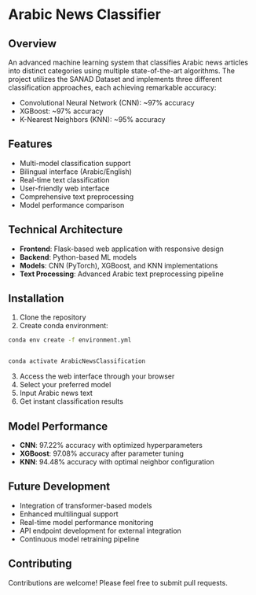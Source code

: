 # Arabic News Classifier

## Overview
An advanced machine learning system that classifies Arabic news articles into distinct categories using multiple state-of-the-art algorithms. The project utilizes the SANAD Dataset and implements three different classification approaches, each achieving remarkable accuracy:

- Convolutional Neural Network (CNN): ~97% accuracy
- XGBoost: ~97% accuracy
- K-Nearest Neighbors (KNN): ~95% accuracy

## Features
- Multi-model classification support
- Bilingual interface (Arabic/English)
- Real-time text classification
- User-friendly web interface
- Comprehensive text preprocessing
- Model performance comparison

## Technical Architecture
- **Frontend**: Flask-based web application with responsive design
- **Backend**: Python-based ML models
- **Models**: CNN (PyTorch), XGBoost, and KNN implementations
- **Text Processing**: Advanced Arabic text preprocessing pipeline

## Installation
1. Clone the repository
2. Create conda environment:

```bash
conda env create -f environment.yml


conda activate ArabicNewsClassification
```

3. Access the web interface through your browser
4. Select your preferred model
5. Input Arabic news text
6. Get instant classification results

## Model Performance
- **CNN**: 97.22% accuracy with optimized hyperparameters
- **XGBoost**: 97.08% accuracy after parameter tuning
- **KNN**: 94.48% accuracy with optimal neighbor configuration

## Future Development
- Integration of transformer-based models
- Enhanced multilingual support
- Real-time model performance monitoring
- API endpoint development for external integration
- Continuous model retraining pipeline

## Contributing
Contributions are welcome! Please feel free to submit pull requests.
